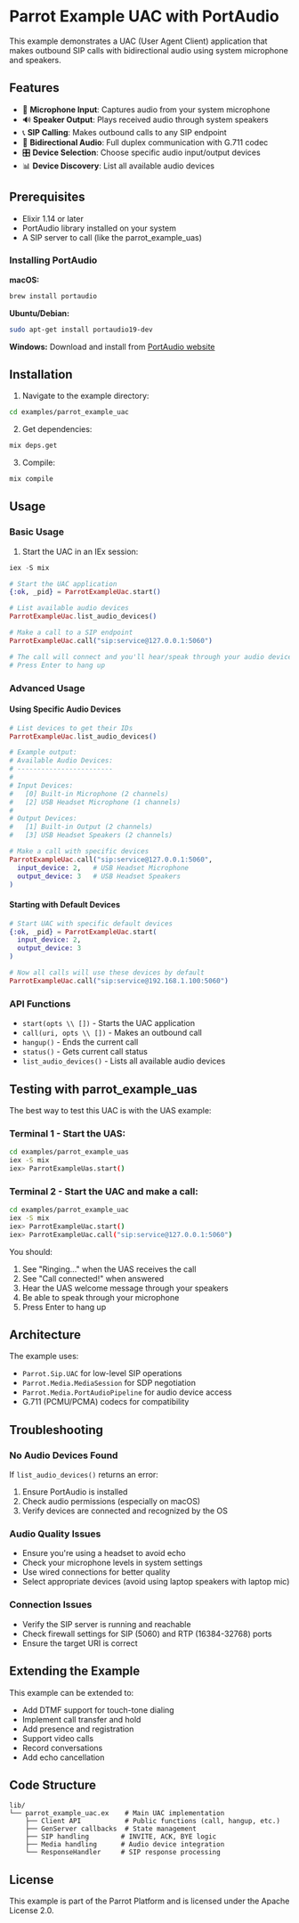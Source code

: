 # Parrot Example UAC with PortAudio

This example demonstrates a UAC (User Agent Client) application that makes outbound SIP calls with bidirectional audio using system microphone and speakers.

## Features

- 🎤 **Microphone Input**: Captures audio from your system microphone
- 🔊 **Speaker Output**: Plays received audio through system speakers
- 📞 **SIP Calling**: Makes outbound calls to any SIP endpoint
- 🔄 **Bidirectional Audio**: Full duplex communication with G.711 codec
- 🎛️ **Device Selection**: Choose specific audio input/output devices
- 📊 **Device Discovery**: List all available audio devices

## Prerequisites

- Elixir 1.14 or later
- PortAudio library installed on your system
- A SIP server to call (like the parrot_example_uas)

### Installing PortAudio

**macOS:**
```bash
brew install portaudio
```

**Ubuntu/Debian:**
```bash
sudo apt-get install portaudio19-dev
```

**Windows:**
Download and install from [PortAudio website](http://www.portaudio.com/)

## Installation

1. Navigate to the example directory:
```bash
cd examples/parrot_example_uac
```

2. Get dependencies:
```bash
mix deps.get
```

3. Compile:
```bash
mix compile
```

## Usage

### Basic Usage

1. Start the UAC in an IEx session:
```elixir
iex -S mix

# Start the UAC application
{:ok, _pid} = ParrotExampleUac.start()

# List available audio devices
ParrotExampleUac.list_audio_devices()

# Make a call to a SIP endpoint
ParrotExampleUac.call("sip:service@127.0.0.1:5060")

# The call will connect and you'll hear/speak through your audio devices
# Press Enter to hang up
```

### Advanced Usage

#### Using Specific Audio Devices

```elixir
# List devices to get their IDs
ParrotExampleUac.list_audio_devices()

# Example output:
# Available Audio Devices:
# ------------------------
# 
# Input Devices:
#   [0] Built-in Microphone (2 channels)
#   [2] USB Headset Microphone (1 channels)
# 
# Output Devices:
#   [1] Built-in Output (2 channels)
#   [3] USB Headset Speakers (2 channels)

# Make a call with specific devices
ParrotExampleUac.call("sip:service@127.0.0.1:5060", 
  input_device: 2,   # USB Headset Microphone
  output_device: 3   # USB Headset Speakers
)
```

#### Starting with Default Devices

```elixir
# Start UAC with specific default devices
{:ok, _pid} = ParrotExampleUac.start(
  input_device: 2,
  output_device: 3
)

# Now all calls will use these devices by default
ParrotExampleUac.call("sip:service@192.168.1.100:5060")
```

### API Functions

- `start(opts \\ [])` - Starts the UAC application
- `call(uri, opts \\ [])` - Makes an outbound call
- `hangup()` - Ends the current call
- `status()` - Gets current call status
- `list_audio_devices()` - Lists all available audio devices

## Testing with parrot_example_uas

The best way to test this UAC is with the UAS example:

### Terminal 1 - Start the UAS:
```bash
cd examples/parrot_example_uas
iex -S mix
iex> ParrotExampleUas.start()
```

### Terminal 2 - Start the UAC and make a call:
```bash
cd examples/parrot_example_uac
iex -S mix
iex> ParrotExampleUac.start()
iex> ParrotExampleUac.call("sip:service@127.0.0.1:5060")
```

You should:
1. See "Ringing..." when the UAS receives the call
2. See "Call connected!" when answered
3. Hear the UAS welcome message through your speakers
4. Be able to speak through your microphone
5. Press Enter to hang up

## Architecture

The example uses:
- `Parrot.Sip.UAC` for low-level SIP operations
- `Parrot.Media.MediaSession` for SDP negotiation
- `Parrot.Media.PortAudioPipeline` for audio device access
- G.711 (PCMU/PCMA) codecs for compatibility

## Troubleshooting

### No Audio Devices Found

If `list_audio_devices()` returns an error:
1. Ensure PortAudio is installed
2. Check audio permissions (especially on macOS)
3. Verify devices are connected and recognized by the OS

### Audio Quality Issues

- Ensure you're using a headset to avoid echo
- Check your microphone levels in system settings
- Use wired connections for better quality
- Select appropriate devices (avoid using laptop speakers with laptop mic)

### Connection Issues

- Verify the SIP server is running and reachable
- Check firewall settings for SIP (5060) and RTP (16384-32768) ports
- Ensure the target URI is correct

## Extending the Example

This example can be extended to:
- Add DTMF support for touch-tone dialing
- Implement call transfer and hold
- Add presence and registration
- Support video calls
- Record conversations
- Add echo cancellation

## Code Structure

```
lib/
└── parrot_example_uac.ex    # Main UAC implementation
    ├── Client API           # Public functions (call, hangup, etc.)
    ├── GenServer callbacks  # State management
    ├── SIP handling        # INVITE, ACK, BYE logic
    ├── Media handling      # Audio device integration
    └── ResponseHandler     # SIP response processing
```

## License

This example is part of the Parrot Platform and is licensed under the Apache License 2.0.